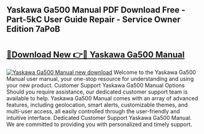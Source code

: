 ## Yaskawa Ga500 Manual PDF Download Free - Part-5kC User Guide Repair - Service Owner Edition 7aPoB

# <h2><a href="http://cf24871.oget.top/?id=Yaskawa+Ga500+Manual">🔗Download New 👉🔴 Yaskawa Ga500 Manual</a></h2>

[![Yaskawa Ga500 Manual new download](https://i.imgur.com/5g1atiW.png)](http://cf24871.oget.top/?id=Yaskawa+Ga500+Manual)
Welcome to the Yaskawa Ga500 Manual user manual, your one-stop resource for understanding and using your new product. Customer Support Yaskawa Ga500 Manual Options Should you require assistance, our dedicated customer support team is available to help. Yaskawa Ga500 Manual comes with an array of advanced features, including geolocation, smart alerts, customizable themes, and multi-user access, all easily controlled through the user-friendly and intuitive interface. Dedicated Customer Support Yaskawa Ga500 Manual. We are committed to providing you with personalized and timely support.
